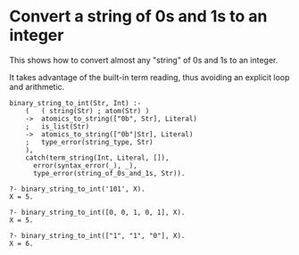 # Convert a string of 0s and 1s to an integer

This shows how to convert almost any "string" of 0s and 1s to an integer.

It takes advantage of the built-in term reading, thus avoiding an explicit
loop and arithmetic.

```
binary_string_to_int(Str, Int) :-
    (   ( string(Str) ; atom(Str) )
    ->  atomics_to_string(["0b", Str], Literal)
    ;   is_list(Str)
    ->  atomics_to_string(["0b"|Str], Literal)
    ;   type_error(string_type, Str)
    ),
    catch(term_string(Int, Literal, []),
	  error(syntax_error(_), _),
	  type_error(string_of_0s_and_1s, Str)).
```

```
?- binary_string_to_int('101', X).
X = 5.

?- binary_string_to_int([0, 0, 1, 0, 1], X).
X = 5.

?- binary_string_to_int(["1", "1", "0"], X).
X = 6.
```
